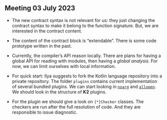 ## Meeting 03 July 2023

* The new contract syntax is not relevant for us: they just changing the contract syntax to make it belong to the 
function signature. But, we are interested in the contract content.

* The content of the contract block is “extendable”. There is some code prototype written in the past.

* Currently, the compiler’s API reason locally. There are plans for having a global API for reading with modules, then 
having a *global analysis*. For now, we can limit ourselves with local information.

* For quick start: Ilya suggests to fork the Kotlin language repository
into a private repository. The folder `plugins` contains current implementation of several bundled plugins. 
We can start looking in [`noarg`](https://github.com/JetBrains/kotlin/tree/master/plugins/noarg) and 
[`allopen`](https://github.com/JetBrains/kotlin/tree/master/plugins/allopen). We should look in the structure of 
**K2** plugins.

* For the plugin we should give a look on `{*}Checker` classes. The checkers are run after the full resolution of code.
And they are responsible to issue diagnostic.